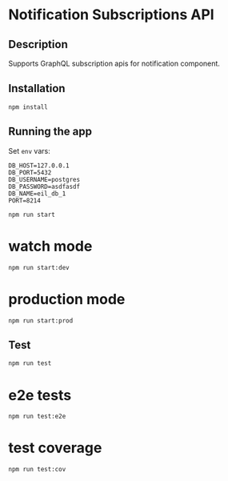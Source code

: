 # Notification Subscriptions API

## Description

Supports GraphQL subscription apis for notification component.

## Installation

`npm install`

## Running the app

Set `env` vars:

```
DB_HOST=127.0.0.1
DB_PORT=5432
DB_USERNAME=postgres
DB_PASSWORD=asdfasdf
DB_NAME=eil_db_1
PORT=8214
```

`npm run start`

# watch mode

`npm run start:dev`

# production mode

`npm run start:prod`

## Test

`npm run test`

# e2e tests

`npm run test:e2e`

# test coverage

`npm run test:cov`
